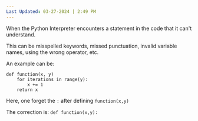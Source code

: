 ```yaml
---
Last Updated: 03-27-2024 | 2:49 PM
---
```

When the Python Interpreter encounters a statement in the code that it can't understand.

This can be misspelled keywords, missed punctuation, invalid variable names, using the wrong operator, etc.

An example can be:

```
def function(x, y)
	for iterations in range(y):
		x += 1
	return x
```

Here, one forget the `:` after defining `function(x,y)`

The correction is: `def function(x,y):`